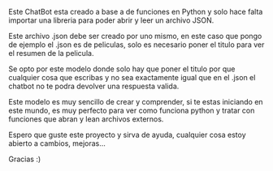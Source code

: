 Este ChatBot esta creado a base a de funciones en Python y solo hace falta
importar una libreria para poder abrir y leer un archivo JSON.

Este archivo .json debe ser creado por uno mismo, en este caso que pongo de ejemplo el .json
es de peliculas, solo es necesario poner el titulo para ver el resumen de la pelicula.

Se opto por este modelo donde solo hay que poner el titulo por que cualquier cosa que escribas y no sea
exactamente igual que en el .json el chatbot no te podra devolver una respuesta valida.

Este modelo es muy sencillo de crear y comprender, si te estas iniciando en este mundo, es muy
perfecto para ver como funciona python y tratar con funciones que abran y lean archivos externos.

Espero que guste este proyecto y sirva de ayuda, cualquier cosa estoy abierto a cambios,
mejoras...

Gracias :)
